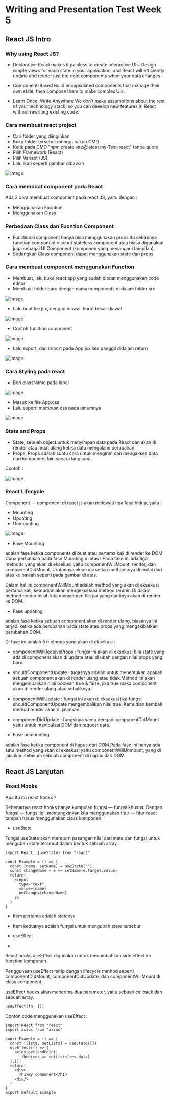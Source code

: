 # Writing and Presentation Test Week 5

## React JS Intro 

### Why using React JS?

- Declarative
React makes it painless to create interactive UIs. Design simple views for each state in your application, 
and React will efficiently update and render just the right components when your data changes.

- Component-Based
Build encapsulated components that manage their own state, then compose them to make complex UIs.

- Learn Once, Write Anywhere
We don’t make assumptions about the rest of your technology stack, so you can develop new features in React without rewriting existing code.

### Cara membuat react project

- Cari folder yang diinginkan
- Buka folder tersebut menggunakan CMD
- Ketik pada CMD "npm create vite@latest my-Test-react" tanpa quote
- Pilih Framework (React)
- Pilih Variant (JS)
- Lalu ikuti seperti gambar dibawah

![image](https://user-images.githubusercontent.com/80618060/198893989-3b0925ad-2fb1-46d5-a623-581b9a2f909c.png)


### Cara membuat component pada React 

Ada 2 cara membuat component pada react JS, yaitu dengan :

- Menggunakan Fucntion 
- Menggunakan Class

### Perbedaan Class dan Fucntion Component

- Functional component hanya bisa menggunakan props itu sebabnya function component disebut stateless component atau biasa digunakan juga sebagai UI Component (komponen yang menangani tampilan).
- Sedangkan Class component dapat menggunakan state dan props.

### Cara membuat component menggunakan Function 

- Membuat, lalu buka react app yang sudah dibuat menggunakan code editor
- Membuat folder baru dengan nama components di dalam folder src

![image](https://user-images.githubusercontent.com/80618060/198893286-f5465a54-c9c1-4b5e-b857-eb813c95d455.png)

- Lalu buat file jsx, dengan diawali huruf besar diawal

![image](https://user-images.githubusercontent.com/80618060/198893316-da769c2b-d534-4cb5-848c-ecc21b2395f9.png)

- Contoh function component 

![image](https://user-images.githubusercontent.com/80618060/198893345-719caf27-d5dc-4893-a425-863a4c62daed.png)

- Lalu export, dan import pada App.jsx lalu panggil didalam return

![image](https://user-images.githubusercontent.com/80618060/198893379-9800fe62-1202-49e0-b1fa-6bee98deac70.png)

### Cara Styling pada react

- Beri className pada label

![image](https://user-images.githubusercontent.com/80618060/198893636-ceba82a3-662a-444f-8214-5b96326a48e2.png)

- Masuk ke file App.css
- Lalu seperti membuat css pada umumnya 

![image](https://user-images.githubusercontent.com/80618060/198893655-4573b2ad-cff7-4dec-8920-a9228be5f325.png)

### State and Props

- State, sebuah object untuk menyimpan data pada React dan akan di render atau muat ulang ketika data mengalami perubahan
- Props, Props adalah suatu cara untuk mengirim dan mengakses data dari komponent lain secara langsung.

Contoh : 

![image](https://user-images.githubusercontent.com/80618060/198895534-e2edf99a-c3a6-4e50-9f57-58c9325aae58.png)

### React Lifecycle

Component — component di react js akan melewati tiga fase hidup, yaitu :

- Mounting
- Updating
- Unmounting

![image](https://user-images.githubusercontent.com/80618060/198962277-6e7313db-2479-4fb6-9e47-32f9a342c4b8.png)

- Fase Mounting 

adalah fase ketika components di buat atau pertama kali di render ke DOM Coba perhatikan pada fase Mounting di atas ! Pada fase ini ada tiga methods yang akan di eksekusi yaitu componentWillMount, render, dan componentDidMount. Urutannya eksekusi setiap methodsnya di mulai dari atas ke bawah seperti pada gambar di atas.

Dalam hal ini componentWillMount adalah method yang akan di eksekusi pertama kali, kemudian akan mengeksekusi method render. Di dalam method render inilah kita menyimpan file jsx yang nantinya akan di render ke DOM.

- Fase updating 

adalah fase ketika sebuah component akan di render ulang, biasanya ini terjadi ketika ada perubahan pada state atau props yang mengakibatkan perubahan DOM.

Di fase ini adalah 5 methods yang akan di eksekusi :

  - componentWillReceiveProps : fungsi ini akan di eksekusi bila state yang ada di component akan di update atau di ubah dengan nilai props yang baru.
  - shouldComponentUpdate : tugasnya adalah untuk menentukan apakah sebuah component akan di render ulang atau tidak.Method ini akan mengembalikan nilai boolean true & false, jika true maka component akan di render ulang atau sebaliknya.
  - componentWillUpdate : fungsi ini akan di eksekusi jika fungsi shouldComponentUpdate mengembalikan nilai true.
  Kemudian kembali method render akan di jalankan
  - componentDidUpdate : fungsinya sama dengan componentDidMount yaitu untuk manipulasi DOM dan request data.

- Fase unmounting 

adalah fase ketika component di hapus dari DOM.Pada fase ini hanya ada satu method yang akan di eksekusi yaitu componentWillUnmount, yang di jalankan sebelum sebuah component di hapus dari DOM

## React JS Lanjutan

### React Hooks

Apa itu itu react hooks ?

Sebenarnya react hooks hanya kumpulan fungsi — fungsi khusus. Dengan fungsi — fungsi ini, memungkinkan kita menggunakan fitur — fitur react tampah harus menggunakan class komponen.

- useState 

Fungsi useState akan mereturn pasangan nilai dari state dan fungsi untuk mengubah state tersebut dalam bentuk sebuah array.

    import React, {useState} from "react"

    const Example = () => {
      const [name, setName] = useState("")
      const changeName = e => setName(e.target.value)
      return(
        <input
          type="text"
          value={name}
          onChange={changeName}
        />
      )
    }    
    
- Item pertama adalah statenya
- Item keduanya adalah fungsi untuk mengubah state tersebut

- useEffect
- 
React hooks useEffect digunakan untuk menambahkan side effect ke function komponen.

Penggunaan useEffect mirip dengan lifecycle method seperti componentDidMount, componentDidUpdate, dan componentWillMount di class component.

useEffect hooks akan menerima dua parameter, yaitu sebuah callback dan sebuah array.

    useEffect(fn, [])
    
Contoh code menggunakan useEffect : 

    import React from "react"
    import axios from "axios"

    const Example = () => {
      const [lists, setLists] = useState([])
      useEffect(() => {
        axios.get(endPoint)
          .then(res => setLists(res.data)
      },[])
      return(
        <div>
          <h1>my component</h1>
        <div/>
      )
    }
    export default Example
